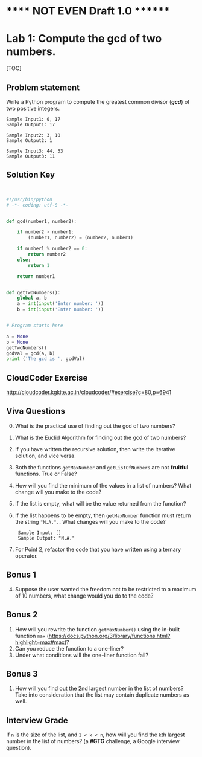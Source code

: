 
# **** NOT EVEN Draft 1.0 ******

# Lab 1: Compute the gcd of two numbers. 

[TOC]

## Problem statement 

Write a Python program to compute the greatest common divisor (***gcd***) of two positive integers.

	Sample Input1: 0, 17
	Sample Output1: 17
	
	Sample Input2: 3, 10
	Sample Output2: 1
	
	Sample Input3: 44, 33
	Sample Output3: 11


## Solution Key

```python 


#!/usr/bin/python
# -*- coding: utf-8 -*-


def gcd(number1, number2):

    if number2 > number1:
        (number1, number2) = (number2, number1)

    if number1 % number2 == 0:
        return number2
    else:
        return 1

    return number1


def getTwoNumbers():
    global a, b
    a = int(input('Enter number: '))
    b = int(input('Enter number: '))


# Program starts here

a = None
b = None
getTwoNumbers()
gcdVal = gcd(a, b)
print ('The gcd is ', gcdVal)


```


## CloudCoder Exercise 

http://cloudcoder.kgkite.ac.in/cloudcoder/#exercise?c=80,p=6941


## Viva Questions 

0. What is the practical use of finding out the gcd of two numbers? 
1. What is the Euclid Algorithm for finding out the gcd of two numbers?
2. If you have written the recursive solution, then write the iterative solution, and vice versa. 
0. Both the functions `getMaxNumber` and `getListOfNumbers` are not **fruitful** functions. True or False? 
1. How will you find the minimum of the values in a list of numbers? What change will you make to the code? 
2. If the list is empty, what will be the value returned from the function? 
3. If the list happens to be empty, then `getMaxNumber` function must return the string `"N.A.".`. What changes will you make to the code? 
		
		Sample Input: []     
		Sample Output: "N.A." 

3. For Point 2, refactor the code that you have written using a ternary operator. 


## Bonus 1 
4. Suppose the user wanted the freedom not to be restricted to a maximum of 10 numbers, what change would you do to the code? 

## Bonus 2 
1. How will you rewrite the function `getMaxNumber()` using the in-built function `max` (https://docs.python.org/3/library/functions.html?highlight=max#max)? 
2. Can you reduce the function to a one-liner? 
3. Under what conditions will the one-liner function fail? 

## Bonus 3

1. How will you find out the 2nd largest number in the list of numbers? Take into consideration that the list may contain duplicate numbers as well. 


## Interview Grade 
If `n` is the size of the list, and `1 < k < n`, how will you find the `k`th largest number in the list of numbers? (a **#GTG** challenge, a Google interview question).

